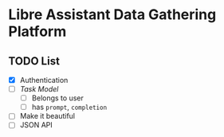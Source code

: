 # Libre Assistant Data Gathering Platform

## TODO List

- [x] Authentication
- [ ] _Task Model_
    - [ ] Belongs to user
    - [ ] has `prompt`, `completion`
- [ ] Make it beautiful
- [ ] JSON API